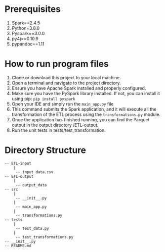 # Prerequisites
1. Spark==2.4.5
2. Python=3.8.0
3. Pyspark==3.0.0
4. py4j==0.10.9
5. pypandoc==1.11

# How to run program files
1. Clone or download this project to your local machine.
2. Open a terminal and navigate to the project directory.
3. Ensure you have Apache Spark installed and properly configured.
4. Make sure you have the PySpark library installed. If not, you can install it using pip: `pip install pyspark`
5. Open your IDE and simply run the `main_app.py` file 
6. This command submits the Spark application, and it will execute all the transformation of the ETL process using
the `transformations.py` module.
7. Once the application has finished running, you can find the Parquet output in the output directory /ETL-output.
8. Run the unit tests in tests/test_transformation.

# Directory Structure 

```
-- ETL-input
    |
     -- input_data.csv
-- ETL-output
    |
     -- output_data
-- src
    |
     -- __init__.py
    |
     -- main_app.py
    |
     -- transformations.py
-- tests
    |
     -- test_data.py
    |
     -- test_transformations.py
-- __init__.py
-- README.md

```